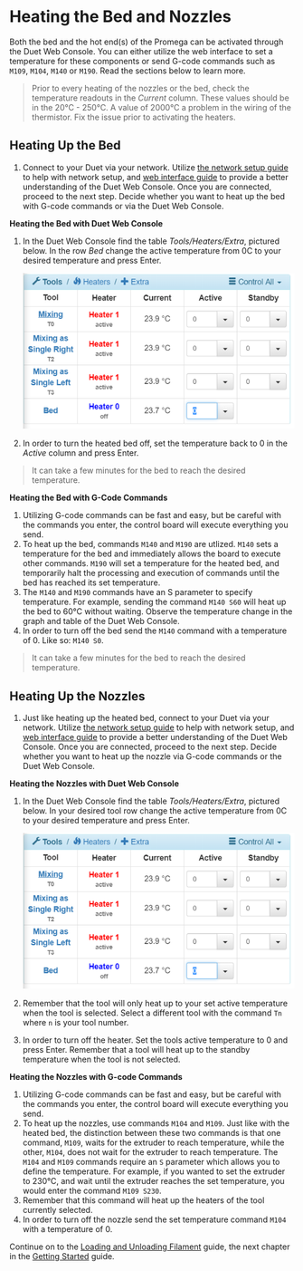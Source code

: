 # Heating the Bed and Nozzles

Both the bed and the hot end\(s\) of the Promega can be activated through the Duet Web Console. You can either utilize the web interface to set a temperature for these components or send G-code commands such as `M109`, `M104`, `M140` or `M190`. Read the sections below to learn more.

> Prior to every heating of the nozzles or the bed, check the temperature readouts in the _Current_ column. These values should be in the 20°C - 250°C. A value of 2000°C a problem in the wiring of the thermistor. Fix the issue prior to activating the heaters.

## Heating Up the Bed

1. Connect to your Duet via your network. Utilize [the network setup guide](https://m3d.gitbook.io/promega-docs/getting-started/network-setup) to help with network setup, and [web interface guide](https://m3d.gitbook.io/promega-docs/getting-started/accessing-web-interface) to provide a better understanding of the Duet Web Console. Once you are connected, proceed to the next step. Decide whether you want to heat up the bed with G-code commands or via the Duet Web Console.

**Heating the Bed with Duet Web Console**

1. In the Duet Web Console find the table _Tools/Heaters/Extra_, pictured below. In the row _Bed_ change the active temperature from 0C to your desired temperature and press Enter.

   ![ZzzciCea9XJ9Ev9A-heatingbed.PNG](../.gitbook/assets/zzzcicea9xj9ev9a-heatingbed%20%281%29.PNG)

2. In order to turn the heated bed off, set the temperature back to 0 in the _Active_ column and press Enter.

> It can take a few minutes for the bed to reach the desired temperature.

**Heating the Bed with G-Code Commands**

1. Utilizing G-code commands can be fast and easy, but be careful with the commands you enter, the control board will execute everything you send.
2. To heat up the bed, commands `M140` and `M190` are utlized. `M140` sets a temperature for the bed and immediately allows the board to execute other commands. `M190` will set a temperature for the heated bed, and temporarily halt the processing and execution of commands until the bed has reached its set temperature.
3. The `M140` and `M190` commands have an S parameter to specify temperature. For example, sending the command `M140 S60` will heat up the bed to 60°C without waiting. Observe the temperature change in the graph and table of the Duet Web Console.
4. In order to turn off the bed send the `M140` command with a temperature of 0. Like so: `M140 S0`.

> It can take a few minutes for the bed to reach the desired temperature.

## Heating Up the Nozzles

1. Just like heating up the heated bed, connect to your Duet via your network. Utilize [the network setup guide](https://m3d.gitbook.io/promega-docs/getting-started/network-setup) to help with network setup, and [web interface guide](https://m3d.gitbook.io/promega-docs/getting-started/accessing-web-interface) to provide a better understanding of the Duet Web Console. Once you are connected, proceed to the next step. Decide whether you want to heat up the nozzle via G-code commands or the Duet Web Console.

**Heating the Nozzles with Duet Web Console**

1. In the Duet Web Console find the table _Tools/Heaters/Extra_, pictured below. In your desired tool row change the active temperature from 0C to your desired temperature and press Enter.

   ![ZzzciCea9XJ9Ev9A-heatingbed.PNG](../.gitbook/assets/zzzcicea9xj9ev9a-heatingbed.PNG)

2. Remember that the tool will only heat up to your set active temperature when the tool is selected. Select a different tool with the command `Tn` where `n` is your tool number.
3. In order to turn off the heater. Set the tools active temperature to 0 and press Enter. Remember that a tool will heat up to the standby temperature when the tool is not selected.

**Heating the Nozzles with G-code Commands**

1. Utilizing G-code commands can be fast and easy, but be careful with the commands you enter, the control board will execute everything you send.
2. To heat up the nozzles, use commands `M104` and `M109`. Just like with the heated bed, the distinction between these two commands is that one command, `M109`, waits for the extruder to reach temperature, while the other, `M104`, does not wait for the extruder to reach temperature. The `M104` and `M109` commands require an `S` parameter which allows you to define the temperature. For example, if you wanted to set the extruder to 230°C, and wait until the extruder reaches the set temperature, you would enter the command `M109 S230`.
3. Remember that this command will heat up the heaters of the tool currently selected.
4. In order to turn off the nozzle send the set temperature command `M104` with a temperature of 0.

Continue on to the [Loading and Unloading Filament](https://m3d.gitbook.io/promega-docs/getting-started/loading-and-unloading-filament) guide, the next chapter in the [Getting Started](https://m3d.gitbook.io/promega-docs/getting-started) guide.

